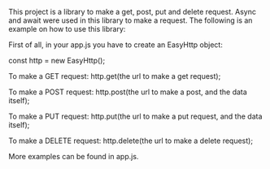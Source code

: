 This project is a library to make a get, post, put and delete request. Async and await were used in this library to make a request. The following is an example on how to use this library:

First of all, in your app.js you have to create an EasyHttp object:

const http = new EasyHttp();

To make a GET request:
http.get(the url to make a get request);

To make a POST request:
http.post(the url to make a post, and the data itself);

To make a PUT request:
http.put(the url to make a put request, and the data itself);

To make a DELETE request:
http.delete(the url to make a delete request);

More examples can be found in app.js.


